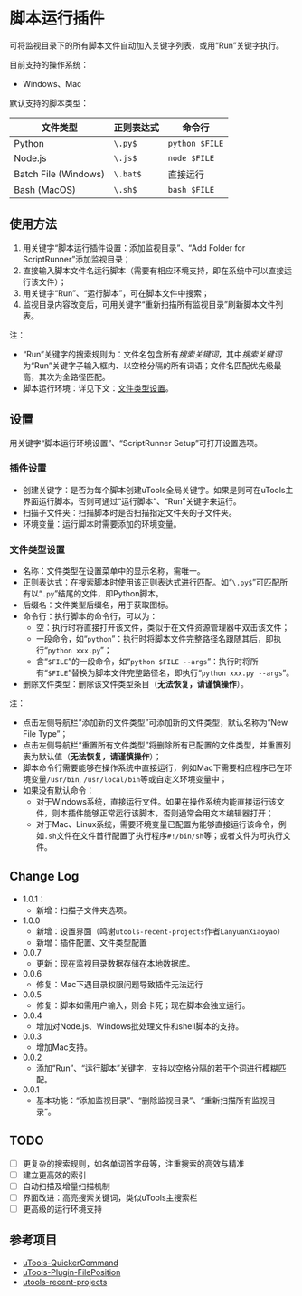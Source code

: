 # 脚本运行插件

可将监视目录下的所有脚本文件自动加入关键字列表，或用“Run”关键字执行。

目前支持的操作系统：

- Windows、Mac

默认支持的脚本类型：

| 文件类型              | 正则表达式 | 命令行 |
|----------------------|----------|-------|
| Python               | `\.py$`  | `python $FILE` |
| Node.js              | `\.js$`  | `node $FILE`   |
| Batch File (Windows) | `\.bat$` | 直接运行        |
| Bash (MacOS)         | `\.sh$`  | `bash $FILE`   |

## 使用方法

1. 用关键字“脚本运行插件设置：添加监视目录”、“Add Folder for ScriptRunner”添加监视目录；
2. 直接输入脚本文件名运行脚本（需要有相应环境支持，即在系统中可以直接运行该文件）；
3. 用关键字“Run”、“运行脚本”，可在脚本文件中搜索；
4. 监视目录内容改变后，可用关键字“重新扫描所有监视目录”刷新脚本文件列表。

注：

- “Run”关键字的搜索规则为：文件名包含所有*搜索关键词*，其中*搜索关键词*为“Run”关键字子输入框内、以空格分隔的所有词语；文件名匹配优先级最高，其次为全路径匹配。
- 脚本运行环境：详见下文：[文件类型设置](#文件类型设置)。

## 设置

用关键字“脚本运行环境设置”、“ScriptRunner Setup”可打开设置选项。

### 插件设置

- 创建关键字：是否为每个脚本创建uTools全局关键字。如果是则可在uTools主界面运行脚本，否则可通过“运行脚本”、“Run”关键字来运行。
- 扫描子文件夹：扫描脚本时是否扫描指定文件夹的子文件夹。
- 环境变量：运行脚本时需要添加的环境变量。

### 文件类型设置

- 名称：文件类型在设置菜单中的显示名称，需唯一。
- 正则表达式：在搜索脚本时使用该正则表达式进行匹配。如“`\.py$`”可匹配所有以“`.py`”结尾的文件，即Python脚本。
- 后缀名：文件类型后缀名，用于获取图标。
- 命令行：执行脚本的命令行，可以为：
  - 空：执行时将直接打开该文件，类似于在文件资源管理器中双击该文件；
  - 一段命令，如“`python`”：执行时将脚本文件完整路径名跟随其后，即执行“`python xxx.py`”；
  - 含“`$FILE`”的一段命令，如“`python $FILE --args`”：执行时将所有“`$FILE`”替换为脚本文件完整路径名，即执行“`python xxx.py --args`”。
- 删除文件类型：删除该文件类型条目（**无法恢复，请谨慎操作**）。

注：

- 点击左侧导航栏“添加新的文件类型”可添加新的文件类型，默认名称为“New File Type”；
- 点击左侧导航栏“重置所有文件类型”将删除所有已配置的文件类型，并重置列表为默认值（**无法恢复，请谨慎操作**）；
- 脚本命令行需要能够在操作系统中直接运行，例如Mac下需要相应程序已在环境变量`/usr/bin`, `/usr/local/bin`等或自定义环境变量中；
- 如果没有默认命令：
  - 对于Windows系统，直接运行文件。如果在操作系统内能直接运行该文件，则本插件能够正常运行该脚本，否则通常会用文本编辑器打开；
  - 对于Mac、Linux系统，需要环境变量已配置为能够直接运行该命令，例如`.sh`文件在文件首行配置了执行程序`#!/bin/sh`等；或者文件为可执行文件。

## Change Log

- 1.0.1：
  - 新增：扫描子文件夹选项。
- 1.0.0
  - 新增：设置界面（鸣谢`utools-recent-projects`作者`LanyuanXiaoyao`）
  - 新增：插件配置、文件类型配置
- 0.0.7
  - 更新：现在监视目录数据存储在本地数据库。
- 0.0.6
  - 修复：Mac下遇目录权限问题导致插件无法运行
- 0.0.5
  - 修复：脚本如需用户输入，则会卡死；现在脚本会独立运行。
- 0.0.4
  - 增加对Node.js、Windows批处理文件和shell脚本的支持。
- 0.0.3
  - 增加Mac支持。
- 0.0.2
  - 添加“Run”、“运行脚本”关键字，支持以空格分隔的若干个词进行模糊匹配。
- 0.0.1
  - 基本功能：“添加监视目录”、“删除监视目录”、“重新扫描所有监视目录”。

## TODO

- [ ] 更复杂的搜索规则，如各单词首字母等，注重搜索的高效与精准
- [ ] 建立更高效的索引
- [ ] 自动扫描及增量扫描机制
- [ ] 界面改进：高亮搜索关键词，类似uTools主搜索栏
- [ ] 更高级的运行环境支持

## 参考项目

- [uTools-QuickerCommand](https://github.com/fofolee/uTools-QuickerCommand)
- [uTools-Plugin-FilePosition](https://github.com/feinir/uTools-Plugin-FilePosition)
- [utools-recent-projects](https://github.com/LanyuanXiaoyao-Studio/utools-recent-projects)
